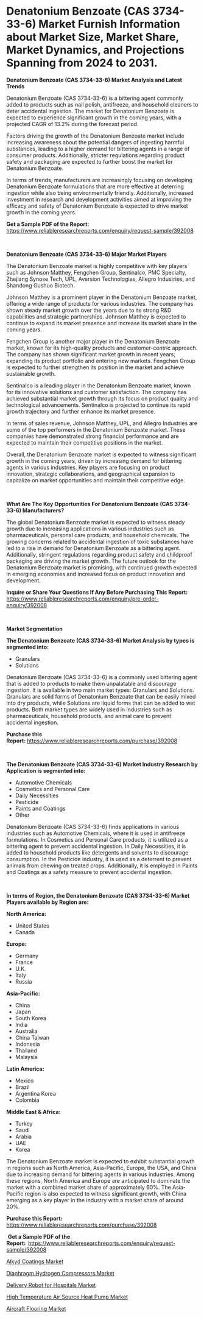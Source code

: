 <p><h1>Denatonium Benzoate (CAS 3734-33-6) Market Furnish Information about Market Size, Market Share, Market Dynamics, and Projections Spanning from 2024 to 2031.</h1></p><p><strong>Denatonium Benzoate (CAS 3734-33-6) Market Analysis and Latest Trends</strong></p>
<p><p>Denatonium Benzoate (CAS 3734-33-6) is a bittering agent commonly added to products such as nail polish, antifreeze, and household cleaners to deter accidental ingestion. The market for Denatonium Benzoate is expected to experience significant growth in the coming years, with a projected CAGR of 13.2% during the forecast period.</p><p>Factors driving the growth of the Denatonium Benzoate market include increasing awareness about the potential dangers of ingesting harmful substances, leading to a higher demand for bittering agents in a range of consumer products. Additionally, stricter regulations regarding product safety and packaging are expected to further boost the market for Denatonium Benzoate.</p><p>In terms of trends, manufacturers are increasingly focusing on developing Denatonium Benzoate formulations that are more effective at deterring ingestion while also being environmentally friendly. Additionally, increased investment in research and development activities aimed at improving the efficacy and safety of Denatonium Benzoate is expected to drive market growth in the coming years.</p></p>
<p><strong>Get a Sample PDF of the Report:&nbsp;</strong> <a href="https://www.reliableresearchreports.com/enquiry/request-sample/392008">https://www.reliableresearchreports.com/enquiry/request-sample/392008</a></p>
<p>&nbsp;</p>
<p><strong>Denatonium Benzoate (CAS 3734-33-6) Major Market Players</strong></p>
<p><p>The Denatonium Benzoate market is highly competitive with key players such as Johnson Matthey, Fengchen Group, Sentinalco, PMC Specialty, Zhejiang Synose Tech, UPL, Aversion Technologies, Allegro Industries, and Shandong Gushuo Biotech. </p><p>Johnson Matthey is a prominent player in the Denatonium Benzoate market, offering a wide range of products for various industries. The company has shown steady market growth over the years due to its strong R&D capabilities and strategic partnerships. Johnson Matthey is expected to continue to expand its market presence and increase its market share in the coming years.</p><p>Fengchen Group is another major player in the Denatonium Benzoate market, known for its high-quality products and customer-centric approach. The company has shown significant market growth in recent years, expanding its product portfolio and entering new markets. Fengchen Group is expected to further strengthen its position in the market and achieve sustainable growth.</p><p>Sentinalco is a leading player in the Denatonium Benzoate market, known for its innovative solutions and customer satisfaction. The company has achieved substantial market growth through its focus on product quality and technological advancements. Sentinalco is projected to continue its rapid growth trajectory and further enhance its market presence.</p><p>In terms of sales revenue, Johnson Matthey, UPL, and Allegro Industries are some of the top performers in the Denatonium Benzoate market. These companies have demonstrated strong financial performance and are expected to maintain their competitive positions in the market.</p><p>Overall, the Denatonium Benzoate market is expected to witness significant growth in the coming years, driven by increasing demand for bittering agents in various industries. Key players are focusing on product innovation, strategic collaborations, and geographical expansion to capitalize on market opportunities and maintain their competitive edge.</p></p>
<p>&nbsp;</p>
<p><strong>What Are The Key Opportunities For Denatonium Benzoate (CAS 3734-33-6) Manufacturers?</strong></p>
<p><p>The global Denatonium Benzoate market is expected to witness steady growth due to increasing applications in various industries such as pharmaceuticals, personal care products, and household chemicals. The growing concerns related to accidental ingestion of toxic substances have led to a rise in demand for Denatonium Benzoate as a bittering agent. Additionally, stringent regulations regarding product safety and childproof packaging are driving the market growth. The future outlook for the Denatonium Benzoate market is promising, with continued growth expected in emerging economies and increased focus on product innovation and development.</p></p>
<p><strong>Inquire or Share Your Questions If Any Before Purchasing This Report:</strong> <a href="https://www.reliableresearchreports.com/enquiry/pre-order-enquiry/392008">https://www.reliableresearchreports.com/enquiry/pre-order-enquiry/392008</a></p>
<p>&nbsp;</p>
<p><strong>Market Segmentation</strong></p>
<p><strong>The Denatonium Benzoate (CAS 3734-33-6) Market Analysis by types is segmented into:</strong></p>
<p><ul><li>Granulars</li><li>Solutions</li></ul></p>
<p><p>Denatonium Benzoate (CAS 3734-33-6) is a commonly used bittering agent that is added to products to make them unpalatable and discourage ingestion. It is available in two main market types: Granulars and Solutions. Granulars are solid forms of Denatonium Benzoate that can be easily mixed into dry products, while Solutions are liquid forms that can be added to wet products. Both market types are widely used in industries such as pharmaceuticals, household products, and animal care to prevent accidental ingestion.</p></p>
<p><strong>Purchase this Report:&nbsp;</strong><a href="https://www.reliableresearchreports.com/purchase/392008">https://www.reliableresearchreports.com/purchase/392008</a></p>
<p>&nbsp;</p>
<p><strong>The Denatonium Benzoate (CAS 3734-33-6) Market Industry Research by Application is segmented into:</strong></p>
<p><ul><li>Automotive Chemicals</li><li>Cosmetics and Personal Care</li><li>Daily Necessities</li><li>Pesticide</li><li>Paints and Coatings</li><li>Other</li></ul></p>
<p><p>Denatonium Benzoate (CAS 3734-33-6) finds applications in various industries such as Automotive Chemicals, where it is used in antifreeze formulations. In Cosmetics and Personal Care products, it is utilized as a bittering agent to prevent accidental ingestion. In Daily Necessities, it is added to household products like detergents and solvents to discourage consumption. In the Pesticide industry, it is used as a deterrent to prevent animals from chewing on treated crops. Additionally, it is employed in Paints and Coatings as a safety measure to prevent accidental ingestion.</p></p>
<p>&nbsp;</p>
<p><strong>In terms of Region, the Denatonium Benzoate (CAS 3734-33-6) Market Players available by Region are:</strong></p>
<p>
    <p> <strong> North America: </strong>
        <ul>
            <li>United States</li>
            <li>Canada</li>
        </ul>
        </p> 
    <p> <strong> Europe: </strong>
        <ul>
            <li>Germany</li>
            <li>France</li>
            <li>U.K.</li>
            <li>Italy</li>
            <li>Russia</li>
        </ul>
        </p> 
    <p> <strong> Asia-Pacific: </strong>
        <ul>
            <li>China</li>
            <li>Japan</li>
            <li>South Korea</li>
            <li>India</li>
            <li>Australia</li>
            <li>China Taiwan</li>
            <li>Indonesia</li>
            <li>Thailand</li>
            <li>Malaysia</li>
        </ul>
        </p> 
    <p> <strong> Latin America: </strong>
        <ul>
            <li>Mexico</li>
            <li>Brazil</li>
            <li>Argentina Korea</li>
            <li>Colombia</li>
        </ul>
        </p> 
    <p> <strong> Middle East & Africa: </strong>
        <ul>
            <li>Turkey</li>
            <li>Saudi</li>
            <li>Arabia</li>
            <li>UAE</li>
            <li>Korea</li>
        </ul>
    </p>
    </p>
<p><p>The Denatonium Benzoate market is expected to exhibit substantial growth in regions such as North America, Asia-Pacific, Europe, the USA, and China due to increasing demand for bittering agents in various industries. Among these regions, North America and Europe are anticipated to dominate the market with a combined market share of approximately 60%. The Asia-Pacific region is also expected to witness significant growth, with China emerging as a key player in the industry with a market share of around 20%.</p></p>
<p><strong>Purchase this Report: </strong><a href="https://www.reliableresearchreports.com/purchase/392008">https://www.reliableresearchreports.com/purchase/392008</a></p>
<p>&nbsp;<strong>Get a Sample PDF of the Report:&nbsp;&nbsp;</strong><a href="https://www.reliableresearchreports.com/enquiry/request-sample/392008">https://www.reliableresearchreports.com/enquiry/request-sample/392008</a></p>
<p><strong></strong></p>
<p><p><a href="https://view.publitas.com/reportprime-1/alkyd-coatings-market-a-comprehensive-report-of-its-market-share-growth-trends-2024-2031/">Alkyd Coatings Market</a></p><p><a href="https://eight-handstand-8fb.notion.site/Diaphragm-Hydrogen-Compressors-Market-Size-and-Growth-Market-Segmentation-Regional-and-Country-Bre-b9a64dbf97304cbdaaf8038722c1aadd">Diaphragm Hydrogen Compressors Market</a></p><p><a href="https://skillful-vermicelli-b89.notion.site/Delivery-Robot-for-Hospitals-Market-Research-Report-Provides-Critical-Insights-that-can-help-Shape-B-5f448fee0c08421aaad8833a7caeab13">Delivery Robot for Hospitals Market</a></p><p><a href="https://simplistic-meeting-7ee.notion.site/High-Temperature-Air-Source-Heat-Pump-Market-with-the-goal-of-estimating-the-market-size-and-future--cf6b20b47b924c3288d6d3cb2ab2bc1e">High Temperature Air Source Heat Pump Market</a></p><p><a href="https://view.publitas.com/reportprime-1/aircraft-flooring-market-challenges-opportunities-and-growth-drivers-and-major-market-players-forecasted-for-period-from-2024-2031/">Aircraft Flooring Market</a></p></p>